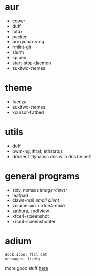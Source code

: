

# aur

* cower
* duff
* iptux
* packer
* proxychains-ng
* rmlint-git
* slurm
* spiped
* start-stop-daemon
* zukitwo-themes

# theme

* faenza
* zukitwo-themes
* xcursor-flatbed

# utils

* duff
* bwm-ng, iftraf, ethstatus
* ddclient (dynamic dns with dns.he.net)


# general programs

* sxiv, nomacs _image viewer_
* leafpad
* claws-mail _email client_
* volumeicon + xfce4-mixer
* zathura, epdfview
* xfce4-screenshot
* xrce4-screenshooter

# adium

    dock icon: flcl cat
    messages: lighty

more good stuff [here](http://kmandla.wikispaces.com/)

